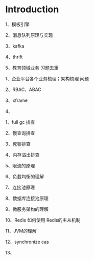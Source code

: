 # Introduction

1、模板引擎

2、消息队列原理与实现

3、kafka

4、thrift

5、教育领域业务    习题去重







1、企业平台各个业务梳理；架构梳理    问题

2、RBAC、ABAC

3、xframe

4、





1、full gc  排查

2、慢查询排查

3、死锁排查

4、内存溢出排查

5、限流的原理

6、负载均衡的理解

7、连接池原理

8、数据库连接池原理

9、微服务架构的理解

10、Redis 如何使用   Redis的主从机制

11、JVM的理解

12、synchronize  cas

13、